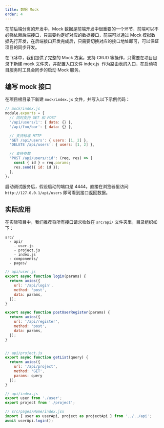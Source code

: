 ```yaml
---
title: 数据 Mock
order: 4
---
```


在前后端分离的开发中，Mock 数据是前端开发中很重要的一个环节，前端可以不必强依赖后端接口，只需要约定好对应的数据接口，前端可以通过 Mock 模拟数据先行开发，在后端接口开发完成后，只需要切换对应的接口地址即可，可以保证项目的同步开发。

在飞冰中，我们提供了完整的 Mock 方案，支持 CRUD 等操作，只需要在项目目录下新建 mock 文件夹，并配置入口文件 index.js  作为路由表的入口，在启动项目服务时工具会同步的启动 Mock 服务。

## 编写 mock 接口

在项目根目录下新建 `mock/index.js` 文件，并写入以下示例代码：

```js
// mock/index.js
module.exports = {
  // 同时支持 GET 和 POST
  '/api/users/1': { data: {} },
  '/api/foo/bar': { data: {} },

  // 支持标准 HTTP
  'GET /api/users': { users: [1, 2] },
  'DELETE /api/users': { users: [1, 2] },

  // 支持参数
  'POST /api/users/:id': (req, res) => {
    const { id } = req.params;
    res.send({ id: id });
  },
};
```

启动调试服务后，假设启动的端口是 4444，直接在浏览器里访问 `http://127.0.0.1/api/users` 即可看到接口返回数据。

## 实际应用

在实际项目中，我们推荐将所有接口请求收敛在 `src/api/` 文件夹里，目录组织如下：

```
src/
  - api/
    - user.js
    - project.js
    - index.js
  - components/
  - pages/
```

```js
// api/user.js
export async function login(params) {
  return axios({
    url: '/api/login',
    method: 'post',
    data: params,
  });
}

export async function postUserRegister(params) {
  return axios({
    url: '/api/register',
    method: 'post',
    data: params,
  });
}


// api/project.js
export async function getList(query) {
  return axios({
    url: '/api/project',
    method: 'GET',
    params: query
  });
}

// api/index.js
export user from './user';
export project from './project';

// src/pages/Home/index.jsx
import { user as userApi, project as projectApi } from '../../api';
await userApi.login();
```